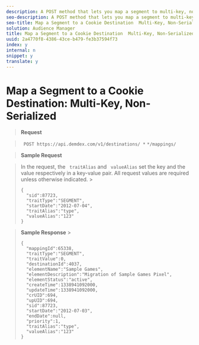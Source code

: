 ```yaml
---
description: A POST method that lets you map a segment to multi-key, non-serialized cookie destination.
seo-description: A POST method that lets you map a segment to multi-key, non-serialized cookie destination.
seo-title: Map a Segment to a Cookie Destination  Multi-Key, Non-Serialized
solution: Audience Manager
title: Map a Segment to a Cookie Destination  Multi-Key, Non-Serialized
uuid: 2a4770f8-4386-43ce-b479-fe3b37594f73
index: y
internal: n
snippet: y
translate: y
---
```


# Map a Segment to a Cookie Destination: Multi-Key, Non-Serialized


>**Request** 

>` POST https://api.demdex.com/v1/destinations/ *` <destinationId>`*/mappings/` 

>**Sample Request** 

>In the request, the ` traitAlias` and ` valueAlias` set the key and the value respectively in a key-value pair. All request values are required unless otherwise indicated. >
>```
>{ 
>   "sid":87723, 
>   "traitType":"SEGMENT", 
>   "startDate":"2012-07-04", 
>   "traitAlias":"type", 
>   "valueAlias":"123" 
>}
>```


>**Sample Response** >
>```
>{ 
>   "mappingId":65338, 
>   "traitType":"SEGMENT", 
>   "traitValue":0, 
>   "destinationId":4037, 
>   "elementName":"Sample Games", 
>   "elementDescription":"Migration of Sample Games Pixel", 
>   "elementStatus":"active", 
>   "createTime":1338941092000, 
>   "updateTime":1338941092000, 
>   "crUID":694, 
>   "upUID":694, 
>   "sid":87723, 
>   "startDate":"2012-07-03", 
>   "endDate":null, 
>   "priority":1, 
>   "traitAlias":"type", 
>   "valueAlias":"123" 
>}
>```

